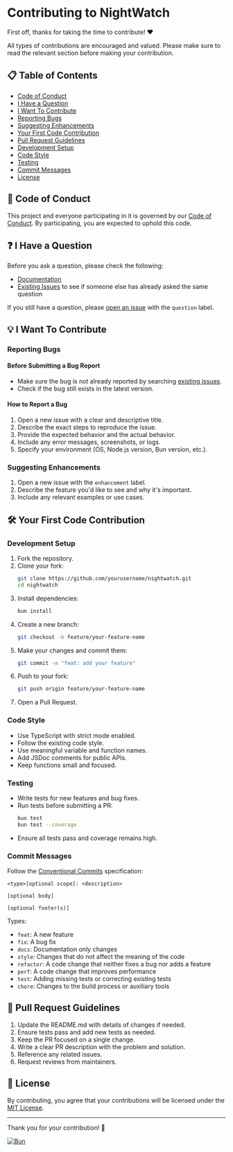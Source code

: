 # Contributing to NightWatch

First off, thanks for taking the time to contribute! ❤️

All types of contributions are encouraged and valued. Please make sure to read the relevant section before making your contribution.

## 📋 Table of Contents

- [Code of Conduct](#-code-of-conduct)
- [I Have a Question](#-i-have-a-question)
- [I Want To Contribute](#-i-want-to-contribute)
- [Reporting Bugs](#-reporting-bugs)
- [Suggesting Enhancements](#-suggesting-enhancements)
- [Your First Code Contribution](#-your-first-code-contribution)
- [Pull Request Guidelines](#-pull-request-guidelines)
- [Development Setup](#-development-setup)
- [Code Style](#-code-style)
- [Testing](#-testing)
- [Commit Messages](#-commit-messages)
- [License](#-license)

## 📜 Code of Conduct

This project and everyone participating in it is governed by our [Code of Conduct](CODE_OF_CONDUCT.md). By participating, you are expected to uphold this code.

## ❓ I Have a Question

Before you ask a question, please check the following:

- [Documentation](README.md)
- [Existing Issues](https://github.com/yourusername/nightwatch/issues) to see if someone else has already asked the same question

If you still have a question, please [open an issue](https://github.com/yourusername/nightwatch/issues/new/choose) with the `question` label.

## 💡 I Want To Contribute

### Reporting Bugs

#### Before Submitting a Bug Report

- Make sure the bug is not already reported by searching [existing issues](https://github.com/yourusername/nightwatch/issues).
- Check if the bug still exists in the latest version.

#### How to Report a Bug

1. Open a new issue with a clear and descriptive title.
2. Describe the exact steps to reproduce the issue.
3. Provide the expected behavior and the actual behavior.
4. Include any error messages, screenshots, or logs.
5. Specify your environment (OS, Node.js version, Bun version, etc.).

### Suggesting Enhancements

1. Open a new issue with the `enhancement` label.
2. Describe the feature you'd like to see and why it's important.
3. Include any relevant examples or use cases.

## 🛠 Your First Code Contribution

### Development Setup

1. Fork the repository.
2. Clone your fork:
   ```bash
   git clone https://github.com/yourusername/nightwatch.git
   cd nightwatch
   ```
3. Install dependencies:
   ```bash
   bun install
   ```
4. Create a new branch:
   ```bash
   git checkout -b feature/your-feature-name
   ```
5. Make your changes and commit them:
   ```bash
   git commit -m "feat: add your feature"
   ```
6. Push to your fork:
   ```bash
   git push origin feature/your-feature-name
   ```
7. Open a Pull Request.

### Code Style

- Use TypeScript with strict mode enabled.
- Follow the existing code style.
- Use meaningful variable and function names.
- Add JSDoc comments for public APIs.
- Keep functions small and focused.

### Testing

- Write tests for new features and bug fixes.
- Run tests before submitting a PR:
  ```bash
  bun test
  bun test --coverage
  ```
- Ensure all tests pass and coverage remains high.

### Commit Messages

Follow the [Conventional Commits](https://www.conventionalcommits.org/) specification:

```
<type>[optional scope]: <description>

[optional body]

[optional footer(s)]
```

Types:
- `feat`: A new feature
- `fix`: A bug fix
- `docs`: Documentation only changes
- `style`: Changes that do not affect the meaning of the code
- `refactor`: A code change that neither fixes a bug nor adds a feature
- `perf`: A code change that improves performance
- `test`: Adding missing tests or correcting existing tests
- `chore`: Changes to the build process or auxiliary tools

## 🔄 Pull Request Guidelines

1. Update the README.md with details of changes if needed.
2. Ensure tests pass and add new tests as needed.
3. Keep the PR focused on a single change.
4. Write a clear PR description with the problem and solution.
5. Reference any related issues.
6. Request reviews from maintainers.

## 📝 License

By contributing, you agree that your contributions will be licensed under the [MIT License](LICENSE).

---

Thank you for your contribution! 🎉

[![Bun](https://img.shields.io/badge/Powered%20by-Bun-333333?logo=bun&style=flat-square)](https://bun.sh/)
